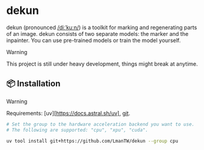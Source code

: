 # dekun

dekun (pronounced [/diːˈkuːn/](https://ipa-reader.com/?text=%2Fdi%CB%90%CB%88ku%CB%90n%2F)) is a toolkit for marking and regenerating parts of an image. dekun consists of two separate models: the marker and the inpainter. You can use pre-trained models or train the model yourself.

> [!WARNING]
> This project is still under heavy development, things might break at anytime.

## 📦 Installation

> [!WARNING]
> Requirements: [uv][https://docs.astral.sh/uv], [git](https://git-scm.com).

```bash
# Set the group to the hardware acceleration backend you want to use.
# The following are supported: "cpu", "xpu", "cuda".

uv tool install git+https://github.com/LmanTW/dekun --group cpu
```
